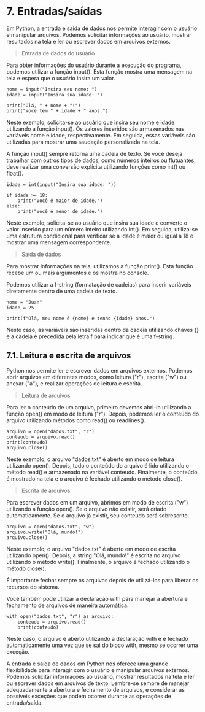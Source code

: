 # 7. Entradas/saídas

Em Python, a entrada e saída de dados nos permite interagir com o usuário e manipular arquivos. Podemos solicitar informações ao usuário, mostrar resultados na tela e ler ou escrever dados em arquivos externos.

> Entrada de dados do usuário

Para obter informações do usuário durante a execução do programa, podemos utilizar a função input(). Esta função mostra uma mensagem na tela e espera que o usuário insira um valor.

```
nome = input("Insira seu nome: ")
idade = input("Insira sua idade: ")

print("Olá, " + nome + "!")
print("Você tem " + idade + " anos.")
```
Neste exemplo, solicita-se ao usuário que insira seu nome e idade utilizando a função input(). Os valores inseridos são armazenados nas variáveis nome e idade, respectivamente. Em seguida, essas variáveis são utilizadas para mostrar uma saudação personalizada na tela.

A função input() sempre retorna uma cadeia de texto. Se você deseja trabalhar com outros tipos de dados, como números inteiros ou flutuantes, deve realizar uma conversão explícita utilizando funções como int() ou float().

```
idade = int(input("Insira sua idade: "))

if idade >= 18:
    print("Você é maior de idade.")
else:
    print("Você é menor de idade.")
```

Neste exemplo, solicita-se ao usuário que insira sua idade e converte o valor inserido para um número inteiro utilizando int(). Em seguida, utiliza-se uma estrutura condicional para verificar se a idade é maior ou igual a 18 e mostrar uma mensagem correspondente.

> Saída de dados

Para mostrar informações na tela, utilizamos a função print(). Esta função recebe um ou mais argumentos e os mostra no console.

Podemos utilizar a f-string (formatação de cadeias) para inserir variáveis diretamente dentro de uma cadeia de texto.

```
nome = "Juan"
idade = 25

print(f"Olá, meu nome é {nome} e tenho {idade} anos.")
```

Neste caso, as variáveis são inseridas dentro da cadeia utilizando chaves {} e a cadeia é precedida pela letra f para indicar que é uma f-string.

## 7.1. Leitura e escrita de arquivos

Python nos permite ler e escrever dados em arquivos externos. Podemos abrir arquivos em diferentes modos, como leitura ("r"), escrita ("w") ou anexar ("a"), e realizar operações de leitura e escrita.

> Leitura de arquivos

Para ler o conteúdo de um arquivo, primeiro devemos abri-lo utilizando a função open() em modo de leitura ("r"). Depois, podemos ler o conteúdo do arquivo utilizando métodos como read() ou readlines().

```
arquivo = open("dados.txt", "r")
conteudo = arquivo.read()
print(conteudo)
arquivo.close()
```

Neste exemplo, o arquivo "dados.txt" é aberto em modo de leitura utilizando open(). Depois, todo o conteúdo do arquivo é lido utilizando o método read() e armazenado na variável conteudo. Finalmente, o conteúdo é mostrado na tela e o arquivo é fechado utilizando o método close().

> Escrita de arquivos

Para escrever dados em um arquivo, abrimos em modo de escrita ("w") utilizando a função open(). Se o arquivo não existir, será criado automaticamente. Se o arquivo já existir, seu conteúdo será sobrescrito.

```
arquivo = open("dados.txt", "w")
arquivo.write("Olá, mundo!")
arquivo.close()
```

Neste exemplo, o arquivo "dados.txt" é aberto em modo de escrita utilizando open(). Depois, a string "Olá, mundo!" é escrita no arquivo utilizando o método write(). Finalmente, o arquivo é fechado utilizando o método close().

É importante fechar sempre os arquivos depois de utilizá-los para liberar os recursos do sistema. 

Você também pode utilizar a declaração with para manejar a abertura e fechamento de arquivos de maneira automática.

```
with open("dados.txt", "r") as arquivo:
    conteudo = arquivo.read()
    print(conteudo)
```

Neste caso, o arquivo é aberto utilizando a declaração with e é fechado automaticamente uma vez que se sai do bloco with, mesmo se ocorrer uma exceção.

A entrada e saída de dados em Python nos oferece uma grande flexibilidade para interagir com o usuário e manipular arquivos externos. Podemos solicitar informações ao usuário, mostrar resultados na tela e ler ou escrever dados em arquivos de texto. Lembre-se sempre de manejar adequadamente a abertura e fechamento de arquivos, e considerar as possíveis exceções que podem ocorrer durante as operações de entrada/saída.


